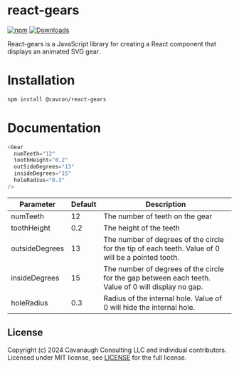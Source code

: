 # react-gears

[![npm](https://badge.fury.io/js/@cavcon%2Freact-gears.svg?style=flat-square)](https://www.npmjs.com/package/@cavcon/react-gears)
[![Downloads](https://img.shields.io/npm/dm/@cavcon/react-gears.svg)](https://npmjs.org/package/@cavcon/react-gears)

React-gears is a JavaScript library for creating a React component that displays an animated SVG gear.

# Installation

```bash
npm install @cavcon/react-gears
```

# Documentation

```javascript
<Gear
  numTeeth="12"
  toothHeight="0.2"
  outSideDegrees="13"
  insideDegrees="15"
  holeRadius="0.3"
/>
```

| Parameter      | Default | Description                                                                                         |
| -------------- | ------- | --------------------------------------------------------------------------------------------------- |
| numTeeth       | 12      | The number of teeth on the gear                                                                     |
| toothHeight    | 0.2     | The height of the teeth                                                                             |
| outsideDegrees | 13      | The number of degrees of the circle for the tip of each teeth. Value of 0 will be a pointed tooth.  |
| insideDegrees  | 15      | The number of degrees of the circle for the gap between each teeth. Value of 0 will display no gap. |
| holeRadius     | 0.3     | Radius of the internal hole. Value of 0 will hide the internal hole.                                |

## License

Copyright (c) 2024 Cavanaugh Consulting LLC and individual contributors. Licensed under MIT license, see [LICENSE](LICENSE.md) for the full license.
